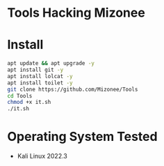 # Tools Hacking Mizonee
# Install
```bash
apt update && apt upgrade -y
apt install git -y
apt install lolcat -y
apt install toilet -y
git clone https://github.com/Mizonee/Tools
cd Tools
chmod +x it.sh
./it.sh
```
# Operating System Tested
- Kali Linux 2022.3
